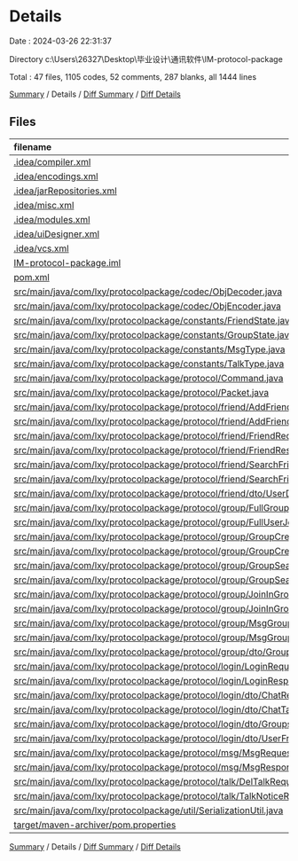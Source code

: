 # Details

Date : 2024-03-26 22:31:37

Directory c:\\Users\\26327\\Desktop\\毕业设计\\通讯软件\\IM-protocol-package

Total : 47 files,  1105 codes, 52 comments, 287 blanks, all 1444 lines

[Summary](results.md) / Details / [Diff Summary](diff.md) / [Diff Details](diff-details.md)

## Files
| filename | language | code | comment | blank | total |
| :--- | :--- | ---: | ---: | ---: | ---: |
| [.idea/compiler.xml](/.idea/compiler.xml) | XML | 17 | 0 | 0 | 17 |
| [.idea/encodings.xml](/.idea/encodings.xml) | XML | 7 | 0 | 0 | 7 |
| [.idea/jarRepositories.xml](/.idea/jarRepositories.xml) | XML | 20 | 0 | 0 | 20 |
| [.idea/misc.xml](/.idea/misc.xml) | XML | 14 | 0 | 0 | 14 |
| [.idea/modules.xml](/.idea/modules.xml) | XML | 8 | 0 | 0 | 8 |
| [.idea/uiDesigner.xml](/.idea/uiDesigner.xml) | XML | 124 | 0 | 0 | 124 |
| [.idea/vcs.xml](/.idea/vcs.xml) | XML | 6 | 0 | 0 | 6 |
| [IM-protocol-package.iml](/IM-protocol-package.iml) | XML | 8 | 0 | 0 | 8 |
| [pom.xml](/pom.xml) | XML | 53 | 2 | 4 | 59 |
| [src/main/java/com/lxy/protocolpackage/codec/ObjDecoder.java](/src/main/java/com/lxy/protocolpackage/codec/ObjDecoder.java) | Java | 25 | 2 | 7 | 34 |
| [src/main/java/com/lxy/protocolpackage/codec/ObjEncoder.java](/src/main/java/com/lxy/protocolpackage/codec/ObjEncoder.java) | Java | 15 | 4 | 4 | 23 |
| [src/main/java/com/lxy/protocolpackage/constants/FriendState.java](/src/main/java/com/lxy/protocolpackage/constants/FriendState.java) | Java | 11 | 0 | 4 | 15 |
| [src/main/java/com/lxy/protocolpackage/constants/GroupState.java](/src/main/java/com/lxy/protocolpackage/constants/GroupState.java) | Java | 11 | 0 | 3 | 14 |
| [src/main/java/com/lxy/protocolpackage/constants/MsgType.java](/src/main/java/com/lxy/protocolpackage/constants/MsgType.java) | Java | 12 | 2 | 5 | 19 |
| [src/main/java/com/lxy/protocolpackage/constants/TalkType.java](/src/main/java/com/lxy/protocolpackage/constants/TalkType.java) | Java | 13 | 2 | 7 | 22 |
| [src/main/java/com/lxy/protocolpackage/protocol/Command.java](/src/main/java/com/lxy/protocolpackage/protocol/Command.java) | Java | 27 | 0 | 17 | 44 |
| [src/main/java/com/lxy/protocolpackage/protocol/Packet.java](/src/main/java/com/lxy/protocolpackage/protocol/Packet.java) | Java | 42 | 16 | 20 | 78 |
| [src/main/java/com/lxy/protocolpackage/protocol/friend/AddFriendRequest.java](/src/main/java/com/lxy/protocolpackage/protocol/friend/AddFriendRequest.java) | Java | 18 | 3 | 7 | 28 |
| [src/main/java/com/lxy/protocolpackage/protocol/friend/AddFriendResponse.java](/src/main/java/com/lxy/protocolpackage/protocol/friend/AddFriendResponse.java) | Java | 18 | 3 | 8 | 29 |
| [src/main/java/com/lxy/protocolpackage/protocol/friend/FriendRequest.java](/src/main/java/com/lxy/protocolpackage/protocol/friend/FriendRequest.java) | Java | 17 | 3 | 4 | 24 |
| [src/main/java/com/lxy/protocolpackage/protocol/friend/FriendResponse.java](/src/main/java/com/lxy/protocolpackage/protocol/friend/FriendResponse.java) | Java | 18 | 0 | 5 | 23 |
| [src/main/java/com/lxy/protocolpackage/protocol/friend/SearchFriendRequest.java](/src/main/java/com/lxy/protocolpackage/protocol/friend/SearchFriendRequest.java) | Java | 29 | 0 | 11 | 40 |
| [src/main/java/com/lxy/protocolpackage/protocol/friend/SearchFriendResponse.java](/src/main/java/com/lxy/protocolpackage/protocol/friend/SearchFriendResponse.java) | Java | 18 | 0 | 7 | 25 |
| [src/main/java/com/lxy/protocolpackage/protocol/friend/dto/UserDto.java](/src/main/java/com/lxy/protocolpackage/protocol/friend/dto/UserDto.java) | Java | 38 | 0 | 12 | 50 |
| [src/main/java/com/lxy/protocolpackage/protocol/group/FullGroupJoinInGroupResponse.java](/src/main/java/com/lxy/protocolpackage/protocol/group/FullGroupJoinInGroupResponse.java) | Java | 19 | 0 | 4 | 23 |
| [src/main/java/com/lxy/protocolpackage/protocol/group/FullUserJoinInGroupRequest.java](/src/main/java/com/lxy/protocolpackage/protocol/group/FullUserJoinInGroupRequest.java) | Java | 19 | 0 | 6 | 25 |
| [src/main/java/com/lxy/protocolpackage/protocol/group/GroupCreateRequest.java](/src/main/java/com/lxy/protocolpackage/protocol/group/GroupCreateRequest.java) | Java | 19 | 0 | 4 | 23 |
| [src/main/java/com/lxy/protocolpackage/protocol/group/GroupCreateResponse.java](/src/main/java/com/lxy/protocolpackage/protocol/group/GroupCreateResponse.java) | Java | 18 | 0 | 4 | 22 |
| [src/main/java/com/lxy/protocolpackage/protocol/group/GroupSearchRequest.java](/src/main/java/com/lxy/protocolpackage/protocol/group/GroupSearchRequest.java) | Java | 17 | 2 | 5 | 24 |
| [src/main/java/com/lxy/protocolpackage/protocol/group/GroupSearchResponse.java](/src/main/java/com/lxy/protocolpackage/protocol/group/GroupSearchResponse.java) | Java | 18 | 0 | 5 | 23 |
| [src/main/java/com/lxy/protocolpackage/protocol/group/JoinInGroupRequest.java](/src/main/java/com/lxy/protocolpackage/protocol/group/JoinInGroupRequest.java) | Java | 18 | 0 | 6 | 24 |
| [src/main/java/com/lxy/protocolpackage/protocol/group/JoinInGroupResponse.java](/src/main/java/com/lxy/protocolpackage/protocol/group/JoinInGroupResponse.java) | Java | 17 | 0 | 4 | 21 |
| [src/main/java/com/lxy/protocolpackage/protocol/group/MsgGroupRequest.java](/src/main/java/com/lxy/protocolpackage/protocol/group/MsgGroupRequest.java) | Java | 21 | 0 | 8 | 29 |
| [src/main/java/com/lxy/protocolpackage/protocol/group/MsgGroupResponse.java](/src/main/java/com/lxy/protocolpackage/protocol/group/MsgGroupResponse.java) | Java | 22 | 0 | 9 | 31 |
| [src/main/java/com/lxy/protocolpackage/protocol/group/dto/GroupDto.java](/src/main/java/com/lxy/protocolpackage/protocol/group/dto/GroupDto.java) | Java | 14 | 0 | 4 | 18 |
| [src/main/java/com/lxy/protocolpackage/protocol/login/LoginRequest.java](/src/main/java/com/lxy/protocolpackage/protocol/login/LoginRequest.java) | Java | 17 | 0 | 7 | 24 |
| [src/main/java/com/lxy/protocolpackage/protocol/login/LoginResponse.java](/src/main/java/com/lxy/protocolpackage/protocol/login/LoginResponse.java) | Java | 27 | 0 | 5 | 32 |
| [src/main/java/com/lxy/protocolpackage/protocol/login/dto/ChatRecordDto.java](/src/main/java/com/lxy/protocolpackage/protocol/login/dto/ChatRecordDto.java) | Java | 60 | 0 | 21 | 81 |
| [src/main/java/com/lxy/protocolpackage/protocol/login/dto/ChatTalkDto.java](/src/main/java/com/lxy/protocolpackage/protocol/login/dto/ChatTalkDto.java) | Java | 54 | 0 | 20 | 74 |
| [src/main/java/com/lxy/protocolpackage/protocol/login/dto/GroupsDto.java](/src/main/java/com/lxy/protocolpackage/protocol/login/dto/GroupsDto.java) | Java | 24 | 0 | 10 | 34 |
| [src/main/java/com/lxy/protocolpackage/protocol/login/dto/UserFriendDto.java](/src/main/java/com/lxy/protocolpackage/protocol/login/dto/UserFriendDto.java) | Java | 24 | 0 | 10 | 34 |
| [src/main/java/com/lxy/protocolpackage/protocol/msg/MsgRequest.java](/src/main/java/com/lxy/protocolpackage/protocol/msg/MsgRequest.java) | Java | 22 | 0 | 5 | 27 |
| [src/main/java/com/lxy/protocolpackage/protocol/msg/MsgResponse.java](/src/main/java/com/lxy/protocolpackage/protocol/msg/MsgResponse.java) | Java | 22 | 0 | 6 | 28 |
| [src/main/java/com/lxy/protocolpackage/protocol/talk/DelTalkRequest.java](/src/main/java/com/lxy/protocolpackage/protocol/talk/DelTalkRequest.java) | Java | 18 | 0 | 5 | 23 |
| [src/main/java/com/lxy/protocolpackage/protocol/talk/TalkNoticeRequest.java](/src/main/java/com/lxy/protocolpackage/protocol/talk/TalkNoticeRequest.java) | Java | 18 | 0 | 4 | 22 |
| [src/main/java/com/lxy/protocolpackage/util/SerializationUtil.java](/src/main/java/com/lxy/protocolpackage/util/SerializationUtil.java) | Java | 45 | 13 | 9 | 67 |
| [target/maven-archiver/pom.properties](/target/maven-archiver/pom.properties) | Properties | 3 | 0 | 1 | 4 |

[Summary](results.md) / Details / [Diff Summary](diff.md) / [Diff Details](diff-details.md)
